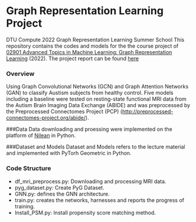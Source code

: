 # Graph Representation Learning Project
DTU Compute 2022 Graph Representation Learning Summer School
This repository contains the codes and models for the the course project of [02901 Advanced Topics in Machine Learning: Graph Representation Learning](http://www2.compute.dtu.dk/courses/02901/) (2022). The project report can be found [here](GRL_report.pdf)

### Overview

Using Graph Convolutional Networks (GCN) and Graph Attention Networks (GAN) to classify Austism subjects from healthy control. Five models including a baseline were tested on resting-state functional MRI data from the Autism Brain Imaging Data Exchange (ABIDE) and was preprocessed by the Preprocessed Connectomes Project (PCP) (http://preprocessed-connectomes-project.org/abide/).

###Data
Data downloading and proessing were implemented on the platform of [Nilean](https://nilearn.github.io/) in Python. 

###Dataset and Models
Dataset and Models refers to the lecture material and implemented with PyTorh Geometric in Python.

### Code Structure
- df_mri_preprocess.py: Downloading and processing MRI data.
- pyg_dataset.py: Create PyG Dataset.
- GNN.py: defines the GNN architecture.
- train.py: creates the networks, harnesses and reports the progress of training.
- Install_PSM.py: Install propensity score matching method.
